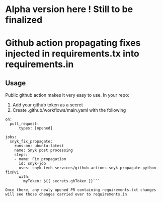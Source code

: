 # Alpha version here ! Still to be finalized

# Github action propagating fixes injected in requirements.tx into requirements.in


## Usage

Public github action makes it very easy to use. 
In your repo:
1. Add your github token as a secret
2. Create .github/workflows/main.yaml with the following

```
on: 
  pull_request:
      types: [opened]

jobs:
  snyk_fix_propagate:
    runs-on: ubuntu-latest
    name: Snyk post processing
    steps:
    - name: Fix propagation
      id: snyk-job
      uses: snyk-tech-services/github-actions-snyk-propagate-python-fix@v1
      with:
        myToken: ${{ secrets.ghToken }}```

Once there, any newly opened PR containing requirements.txt changes will see those changes carried over to requirements.in